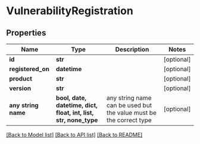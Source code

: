 # VulnerabilityRegistration


## Properties
Name | Type | Description | Notes
------------ | ------------- | ------------- | -------------
**id** | **str** |  | [optional] 
**registered_on** | **datetime** |  | [optional] 
**product** | **str** |  | [optional] 
**version** | **str** |  | [optional] 
**any string name** | **bool, date, datetime, dict, float, int, list, str, none_type** | any string name can be used but the value must be the correct type | [optional]

[[Back to Model list]](../README.md#documentation-for-models) [[Back to API list]](../README.md#documentation-for-api-endpoints) [[Back to README]](../README.md)


